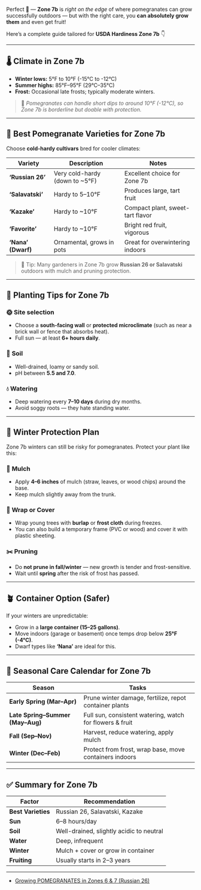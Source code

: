 Perfect 🌱 — **Zone 7b** is *right on the edge* of where pomegranates can grow successfully outdoors — but with the right care, you **can absolutely grow them** and even get fruit!

Here’s a complete guide tailored for **USDA Hardiness Zone 7b** 👇

---

## 🌡️ **Climate in Zone 7b**

* **Winter lows:** 5°F to 10°F (-15°C to -12°C)
* **Summer highs:** 85°F–95°F (29°C–35°C)
* **Frost:** Occasional late frosts; typically moderate winters.

> 🧠 *Pomegranates can handle short dips to around 10°F (-12°C), so Zone 7b is borderline but doable with protection.*

---

## 🍎 **Best Pomegranate Varieties for Zone 7b**

Choose **cold-hardy cultivars** bred for cooler climates:

| Variety            | Description                    | Notes                            |
| ------------------ | ------------------------------ | -------------------------------- |
| **‘Russian 26’**   | Very cold-hardy (down to ~5°F) | Excellent choice for Zone 7b     |
| **‘Salavatski’**   | Hardy to 5–10°F                | Produces large, tart fruit       |
| **‘Kazake’**       | Hardy to ~10°F                 | Compact plant, sweet-tart flavor |
| **‘Favorite’**     | Hardy to ~10°F                 | Bright red fruit, vigorous       |
| **‘Nana’ (Dwarf)** | Ornamental, grows in pots      | Great for overwintering indoors  |

> 🌿 Tip: Many gardeners in Zone 7b grow **Russian 26 or Salavatski** outdoors with mulch and pruning protection.

---

## 🏡 **Planting Tips for Zone 7b**

### 🌞 **Site selection**

* Choose a **south-facing wall** or **protected microclimate** (such as near a brick wall or fence that absorbs heat).
* Full sun — at least **6+ hours daily**.

### 🌱 **Soil**

* Well-drained, loamy or sandy soil.
* pH between **5.5 and 7.0**.

### 💧 **Watering**

* Deep watering every **7–10 days** during dry months.
* Avoid soggy roots — they hate standing water.

---

## 🧊 **Winter Protection Plan**

Zone 7b winters can still be risky for pomegranates. Protect your plant like this:

### 🌾 **Mulch**

* Apply **4–6 inches** of mulch (straw, leaves, or wood chips) around the base.
* Keep mulch slightly away from the trunk.

### 🧣 **Wrap or Cover**

* Wrap young trees with **burlap** or **frost cloth** during freezes.
* You can also build a temporary frame (PVC or wood) and cover it with plastic sheeting.

### ✂️ **Pruning**

* Do **not prune in fall/winter** — new growth is tender and frost-sensitive.
* Wait until **spring** after the risk of frost has passed.

---

## 🪴 **Container Option (Safer)**

If your winters are unpredictable:

* Grow in a **large container (15–25 gallons)**.
* Move indoors (garage or basement) once temps drop below **25°F (-4°C)**.
* Dwarf types like **‘Nana’** are ideal for this.

---

## 📆 **Seasonal Care Calendar for Zone 7b**

| Season                           | Tasks                                                    |
| -------------------------------- | -------------------------------------------------------- |
| **Early Spring (Mar–Apr)**       | Prune winter damage, fertilize, repot container plants   |
| **Late Spring–Summer (May–Aug)** | Full sun, consistent watering, watch for flowers & fruit |
| **Fall (Sep–Nov)**               | Harvest, reduce watering, apply mulch                    |
| **Winter (Dec–Feb)**             | Protect from frost, wrap base, move containers indoors   |

---

## ✅ **Summary for Zone 7b**

| Factor             | Recommendation                           |
| ------------------ | ---------------------------------------- |
| **Best Varieties** | Russian 26, Salavatski, Kazake           |
| **Sun**            | 6–8 hours/day                            |
| **Soil**           | Well-drained, slightly acidic to neutral |
| **Water**          | Deep, infrequent                         |
| **Winter**         | Mulch + cover or grow in container       |
| **Fruiting**       | Usually starts in 2–3 years              |

---
- [Growing POMEGRANATES in Zones 6 & 7 (Russian 26)](https://www.youtube.com/watch?v=5kLA0aPH7MY)
